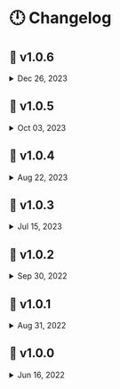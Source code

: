 # :clock12: Changelog

## :date: v1.0.6

<details><summary>Dec 26, 2023</summary>

**project**

- add: use workspace from pnpm
- update: `.devcontainer`.
- update: labeler.
- update: pnpm version.
- update: Node.js version development.

**moon**

- fix: format files.
- remove(deps): prettier.

**sun**

- update: db `new morning issue` at `#53`.
- update(deps): to latest.
- remove(deps): prettier.

</details>

## :date: v1.0.5

<details><summary>Oct 03, 2023</summary>

**project**

- add: `.devcontainer`.
- update: labeler.

**sun**

- update: db `new morning issue` at `#45`.
- update(deps): to latest.

</details>

## :date: v1.0.4

<details><summary>Aug 22, 2023</summary>

**project**

- add: `Tailwind CSS` extension.
- update: README.
- update: `actions/labeler` config.
- remove: `styled-components` extension.

**sun**

- add: `Tailwind CSS`.
- add: dark and light theme support.
- update: use the new `app` router.
- update: db `new morning issue` at `#39`.
- update: `.eslintrc` config.
- update(deps): to latest.
- remove: `styled-components`.

</details>

## :date: v1.0.3

<details><summary>Jul 15, 2023</summary>

**project**

- update: README.
- update(.vscode): `bracketPairs` change **true**, enable `linkedEditing`.

**moon**

- remove keys `keywords`, `author` and `license` from package.json.

**sun**

- add: new prefix `$` for styled-components `props`.
- update: db `new morning issue` at `#34`.
- update: engine `node` v18 and `pnpm` v8.
- update(deps): to latest.
- remove: keys `name`,`author`, `description`, `keywords`, `author` and `license` from package.json.
- remove: don't commit `next-env.d.ts` file.
- remove: `.eslintignore` file, instead use `ignorePatterns` in **.eslintrc.json** file.

</details>

## :date: v1.0.2

<details><summary>Sep 30, 2022</summary>

**project**

- add Sun and Moon docs.
- add .editorconfig.
- remove node ci
- update README.

**moon**

- add redirect to vercel site

**sun**

- Remove ApexChart Heatmap.
- Add pnpm as package manager.
- Add @nivo/heatmap.
- Add heatmap legends.
- Update db.

</details>

## :date: v1.0.1

<details><summary>Aug 31, 2022</summary>

**project**

- fix github workflows (labeler, node).
- setup settings from vscode.
- add vercelignore.
- add changelog in readme(root).

**moon**

- update deps (prettier, react-router-dom)
- update db weekly issues (current at #40) from moon.
- build the website and publish on gh-pages branch.
- remove unused nivo script.
- remove theme provider from styled components.
- remove duplicated styles.
- remove glitch effect in 404 page aka nomatch.
- fixed readme, prettier, prettierignore.
- add disabled property in heatmap buttons.
- add prettier --cache flag in package.json script.

**sun**

- fix and use my own apexchart wrapper.
- add gradients in svg vectors.
</details>

## :date: v1.0.0

<details><summary>Jun 16, 2022</summary>

**project**

- CRA in [moon](moon) codebase deprecated, starting on NEXT JS [sun](sun) codebase [`e0e417a`](https://github.com/falsepopsky/vagabond-hiatus-chart/commit/e0e417a73a2cc0aeeddab368b1cc28ab047e2d81)
</details>
